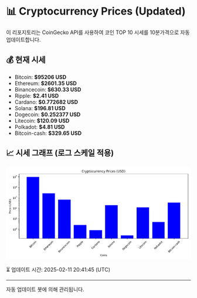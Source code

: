 
# 📊 Cryptocurrency Prices (Updated)

이 리포지토리는 CoinGecko API를 사용하여 코인 TOP 10 시세를 10분가격으로 자동 업데이트합니다.

## 💰 현재 시세
- Bitcoin: **$95206 USD**
- Ethereum: **$2601.35 USD**
- Binancecoin: **$630.33 USD**
- Ripple: **$2.41 USD**
- Cardano: **$0.772682 USD**
- Solana: **$196.81 USD**
- Dogecoin: **$0.252377 USD**
- Litecoin: **$120.09 USD**
- Polkadot: **$4.81 USD**
- Bitcoin-cash: **$329.65 USD**

## 📈 시세 그래프 (로그 스케일 적용)
![Crypto Prices](crypto_prices.png)

⏳ 업데이트 시간: 2025-02-11 20:41:45 (UTC)

---
자동 업데이트 봇에 의해 관리됩니다.
